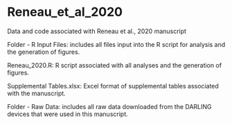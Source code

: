 # Reneau_et_al_2020
Data and code associated with Reneau et al., 2020 manuscript

Folder - R Input Files: includes all files input into the R script for analysis and the generation of figures.

Reneau_2020.R:  R script associated with all analyses and the generation of figures.

Supplemental Tables.xlsx:  Excel format of supplemental tables associated with the manuscript.

Folder - Raw Data: includes all raw data downloaded from the DARLING devices that were used in this manuscript. 
